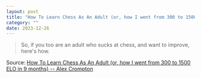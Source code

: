 ```yaml
---
layout: post
title: "How To Learn Chess As An Adult (or, how I went from 300 to 1500 ELO in 9 months)"
category: ""
date: 2023-12-26
---
```


>So, if you too are an adult who sucks at chess, and want to improve, here's how.

Source: [How To Learn Chess As An Adult (or, how I went from 300 to 1500 ELO in 9 months) -- Alex Crompton](https://www.alexcrompton.com/blog/how-to-learn-chess)
